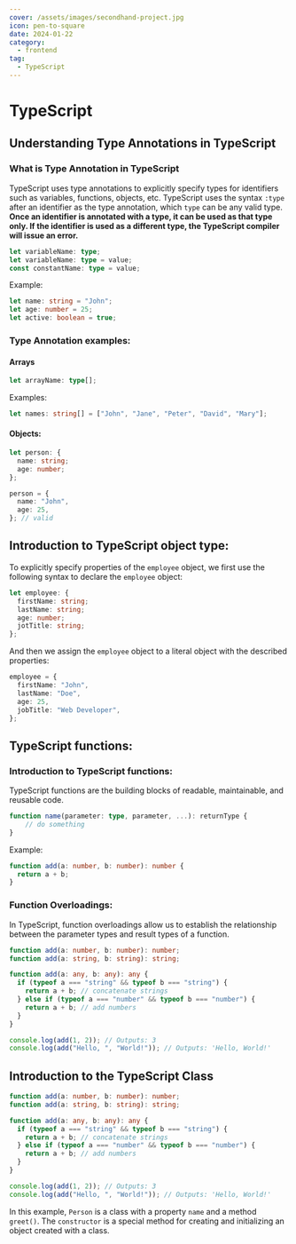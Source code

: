 ```yaml
---
cover: /assets/images/secondhand-project.jpg
icon: pen-to-square
date: 2024-01-22
category:
  - frontend
tag:
  - TypeScript
---
```


# TypeScript

## Understanding Type Annotations in TypeScript

### What is Type Annotation in TypeScript

TypeScript uses type annotations to explicitly specify types for identifiers such as variables, functions, objects, etc. TypeScript uses the syntax `:type` after an identifier as the type annotation, which `type` can be any valid type. **Once an identifier is annotated with a type, it can be used as that type only. If the identifier is used as a different type, the TypeScript compiler will issue an error.**

```typescript
let variableName: type;
let variableName: type = value;
const constantName: type = value;
```

Example:

```typescript
let name: string = "John";
let age: number = 25;
let active: boolean = true;
```

### Type Annotation examples:

#### **Arrays**

```typescript
let arrayName: type[];
```

Examples:

```typescript
let names: string[] = ["John", "Jane", "Peter", "David", "Mary"];
```

#### **Objects**:

```typescript
let person: {
  name: string;
  age: number;
};

person = {
  name: "John",
  age: 25,
}; // valid
```

## Introduction to TypeScript object type:

To explicitly specify properties of the `employee` object, we first use the following syntax to declare the `employee` object:

```typescript
let employee: {
  firstName: string;
  lastName: string;
  age: number;
  jotTitle: string;
};
```

And then we assign the `employee` object to a literal object with the described properties:

```typescript
employee = {
  firstName: "John",
  lastName: "Doe",
  age: 25,
  jobTitle: "Web Developer",
};
```

## TypeScript functions:

### Introduction to TypeScript functions:

TypeScript functions are the building blocks of readable, maintainable, and reusable code.

```typescript
function name(parameter: type, parameter, ...): returnType {
    // do something
}
```

Example:

```typescript
function add(a: number, b: number): number {
  return a + b;
}
```

### Function Overloadings:

In TypeScript, function overloadings allow us to establish the relationship between the parameter types and result types of a function.

```typescript
function add(a: number, b: number): number;
function add(a: string, b: string): string;

function add(a: any, b: any): any {
  if (typeof a === "string" && typeof b === "string") {
    return a + b; // concatenate strings
  } else if (typeof a === "number" && typeof b === "number") {
    return a + b; // add numbers
  }
}

console.log(add(1, 2)); // Outputs: 3
console.log(add("Hello, ", "World!")); // Outputs: 'Hello, World!'
```

## Introduction to the TypeScript Class

```typescript
function add(a: number, b: number): number;
function add(a: string, b: string): string;

function add(a: any, b: any): any {
  if (typeof a === "string" && typeof b === "string") {
    return a + b; // concatenate strings
  } else if (typeof a === "number" && typeof b === "number") {
    return a + b; // add numbers
  }
}

console.log(add(1, 2)); // Outputs: 3
console.log(add("Hello, ", "World!")); // Outputs: 'Hello, World!'
```

In this example, `Person` is a class with a property `name` and a method `greet()`. The `constructor` is a special method for creating and initializing an object created with a class.
